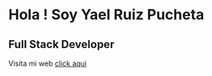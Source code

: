 
# Hola ! Soy Yael Ruiz Pucheta 
## Full Stack Developer
Visita mi web
[click aqui](https://yaelmo21.github.io/)
